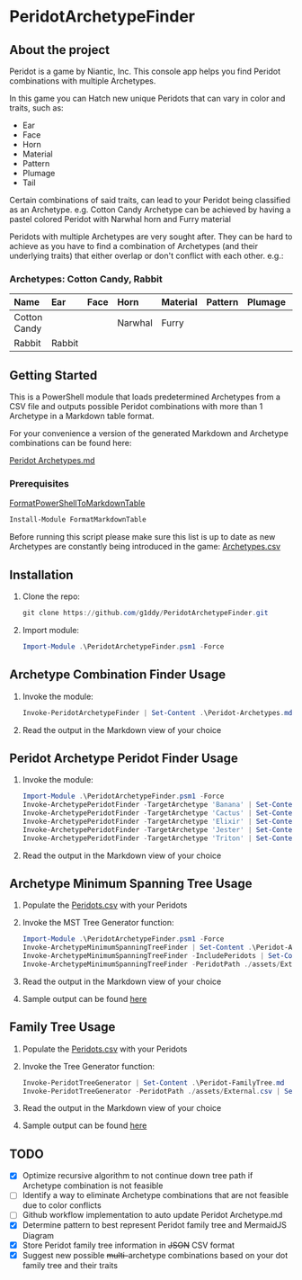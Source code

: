 # PeridotArchetypeFinder

## About the project

Peridot is a game by Niantic, Inc. This console app helps you find Peridot combinations with multiple Archetypes.

In this game you can Hatch new unique Peridots that can vary in color and traits, such as:

- Ear
- Face
- Horn
- Material
- Pattern
- Plumage
- Tail

Certain combinations of said traits, can lead to your Peridot being classified as an Archetype.
e.g. Cotton Candy Archetype can be achieved by having a pastel colored Peridot with Narwhal horn and Furry material

Peridots with multiple Archetypes are very sought after. They can be hard to achieve as you have to find a combination of Archetypes (and their underlying traits) that either overlap or don't conflict with each other. e.g.:

### Archetypes: Cotton Candy, Rabbit

| Name         | Ear    | Face | Horn    | Material | Pattern | Plumage | Tail   |
| :----------- | :----- | :--- | :------ | :------- | :------ | :------ | :----- |
| Cotton Candy |        |      | Narwhal | Furry    |         |         |        |
| Rabbit       | Rabbit |      |         |          |         |         | Rabbit |

## Getting Started

This is a PowerShell module that loads predetermined Archetypes from a CSV file and outputs possible Peridot combinations with more than 1 Archetype in a Markdown table format.

For your convenience a version of the generated Markdown and Archetype combinations can be found here:

[Peridot Archetypes.md](./Peridot-Archetypes.md)

### Prerequisites

[FormatPowerShellToMarkdownTable](https://github.com/microsoft/FormatPowerShellToMarkdownTable)

```powershell
Install-Module FormatMarkdownTable
```

Before running this script please make sure this list is up to date as new Archetypes are constantly being introduced in the game:
[Archetypes.csv](./assets/Archetypes.csv)

## Installation

1. Clone the repo:

    ```powershell
    git clone https://github.com/g1ddy/PeridotArchetypeFinder.git
    ```

2. Import module:

    ```powershell
    Import-Module .\PeridotArchetypeFinder.psm1 -Force
    ```

## Archetype Combination Finder Usage

1. Invoke the module:

    ```powershell
    Invoke-PeridotArchetypeFinder | Set-Content .\Peridot-Archetypes.md
    ```

2. Read the output in the Markdown view of your choice

## Peridot Archetype Peridot Finder Usage

1. Invoke the module:

    ```powershell
    Import-Module .\PeridotArchetypeFinder.psm1 -Force
    Invoke-ArchetypePeridotFinder -TargetArchetype 'Banana' | Set-Content .\Peridot-ArchetypeFinder-Banana.md
    Invoke-ArchetypePeridotFinder -TargetArchetype 'Cactus' | Set-Content .\Peridot-ArchetypeFinder-Cactus.md
    Invoke-ArchetypePeridotFinder -TargetArchetype 'Elixir' | Set-Content .\Peridot-ArchetypeFinder-Elixir.md
    Invoke-ArchetypePeridotFinder -TargetArchetype 'Jester' | Set-Content .\Peridot-ArchetypeFinder-Jester.md
    Invoke-ArchetypePeridotFinder -TargetArchetype 'Triton' | Set-Content .\Peridot-ArchetypeFinder-Triton.md
    ```

2. Read the output in the Markdown view of your choice

## Archetype Minimum Spanning Tree Usage

1. Populate the [Peridots.csv](./assets/Peridots.csv) with your Peridots
2. Invoke the MST Tree Generator function:

    ```powershell
    Import-Module .\PeridotArchetypeFinder.psm1 -Force
    Invoke-ArchetypeMinimumSpanningTreeFinder | Set-Content .\Peridot-ArchetypeTree.md
    Invoke-ArchetypeMinimumSpanningTreeFinder -IncludePeridots | Set-Content .\Peridot-ArchetypeTreeMST.md
    Invoke-ArchetypeMinimumSpanningTreeFinder -PeridotPath ./assets/External.csv -IncludePeridots | Set-Content .\Peridot-ArchetypeTreeMST-Jinx007.md
    ```

3. Read the output in the Markdown view of your choice
4. Sample output can be found [here](./Peridot-ArchetypeTreeMST.md)

## Family Tree Usage

1. Populate the [Peridots.csv](./assets/Peridots.csv) with your Peridots
2. Invoke the Tree Generator function:

    ```powershell
    Invoke-PeridotTreeGenerator | Set-Content .\Peridot-FamilyTree.md
    Invoke-PeridotTreeGenerator -PeridotPath ./assets/External.csv | Set-Content .\Peridot-FamilyTree-Jinx007.md
    ```

3. Read the output in the Markdown view of your choice
4. Sample output can be found [here](./Peridot-FamilyTree.md)

## TODO

- [x] Optimize recursive algorithm to not continue down tree path if Archetype combination is not feasible
- [ ] Identify a way to eliminate Archetype combinations that are not feasible due to color conflicts
- [ ] Github workflow implementation to auto update Peridot Archetype.md
- [x] Determine pattern to best represent Peridot family tree and MermaidJS Diagram
- [x] Store Peridot family tree information in ~~JSON~~ CSV format
- [x] Suggest new possible ~~multi-~~archetype combinations based on your dot family tree and their traits
